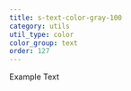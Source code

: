 ```yaml
---
title: s-text-color-gray-100
category: utils
util_type: color
color_group: text
order: 127
---
```

<div class="s-text-color-gray-100">Example Text</div>